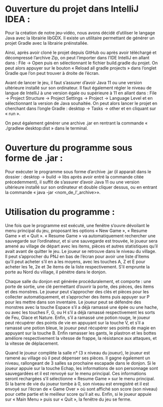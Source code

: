 # Ouverture du projet dans IntelliJ IDEA :

  Pour la création de notre jeu-vidéo, nous avons décidé d’utiliser le langage Java avec la librairie libGDX. Il existe un utilitaire permettant de générer un projet Gradle avec la librairie préinstallée.
  
  Ainsi, après avoir cloné le projet depuis GitHub ou après avoir téléchargé et décompressé l’archive Zip, on peut l’importer dans l’IDE IntelliJ en allant dans : File -> Open puis en sélectionnant le fichier build.gradle du projet. On peut alors appuyer sur le bouton « Reload all gradle projects » dans l’onglet Gradle que l’on peut trouver à droite de l’écran.
  
  Avant de lancer le jeu, il faut s’assurer d’avoir Java 11 ou une version ultérieure installé sur son ordinateur. Il faut également régler le niveau de langue de IntelliJ à une version égale ou supérieure à 11 en allant dans : File -> Project Structure -> Project Settings -> Project -> Language Level et en sélectionnant la version de Java souhaitée.  On peut alors lancer le projet en cherchant dans l’ongle Gradle : desktop -> Tasks -> other et en cliquant sur « run ». 
  
  On peut également générer une archive .jar en rentrant la commande « ./gradlew desktop:dist » dans le terminal.

# Ouverture du programme sous forme de .jar :

  Pour exécuter le programme sous forme d’archive .jar (il apparait dans le dossier : desktop -> build -> libs après avoir entré la commande citée précedemment), il suffit de s’assurer d’avoir Java 11 ou une version ultérieure installé sur son ordinateur et double cliquer dessus, ou en entrant la commande « java -jar <nom_de_l’_archive>».

# Utilisation du programme :

  Une fois que le programme est exécuté, une fenêtre s’ouvre dévoilant le menu principal du jeu, proposant les options « New Game », « Resume Game » et « Quit ». « Resume Game » va automatiquement rechercher une sauvegarde sur l’ordinateur, et si une sauvegarde est trouvée, le joueur sera amené au village de départ avec les items, pièces et autres statistiques qu’il avait avant de quitter le jeu. Le joueur se retrouve dans le niveau du village. Il peut s’approcher du PNJ en bas de l’écran pour avoir une liste d’items qu’il peut acheter s’il en a les moyens, avec les touches A, Z et E pour acheter les 1e, 2e et 3e items de la liste respectivement. S’il emprunte la porte au Nord du village, il pénètre dans le donjon.
 
  Chaque salle du donjon est générée procéduralement, et comporte : une porte de sortie, une clé permettant d’ouvrir la porte, des pièces, des items et des monstres. Le joueur peut s’approcher des clés et pièces pour les collecter automatiquement, et s’approcher des items puis appuyer sur P pour les mettre dans son inventaire. Le joueur peut se défendre des monstres avec la touche Espace s’il a déjà ramassé une épée ou une hache, ou avec les touches F, G, ou H s’il a déjà ramassé respectivement les sorts de Feu, Glace et Nature. Enfin, s’il a ramassé une potion rouge, le joueur peut récupérer des points de vie en appuyant sur la touche V, et s’il a ramassé une potion bleue, le joueur peut récupérer ses points de magie en appuyant sur la touche B. Enfin ramasser les gants, le plastron et les bottes améliore respectivement la vitesse de frappe, la résistance aux attaques, et la vitesse de déplacement.
  
  Quand le joueur complète la salle n° (3 x niveau du joueur), le joueur est ramené au village où il peut dépenser ses pièces. Il gagne également un niveau, rallongeant de 3 salles sa prochaine escapade dans le donjon. Si le joueur appuie sur la touche Echap, les informations de son personnage sont sauvegardées et il est renvoyé sur le menu principal. Ces informations seront rechargées s’il sélectionne « Resume Game » sur le menu principal. Si la barre de vie du joueur tombe à 0, son niveau est enregistré et il est envoyé sur l’écran de « Game Over » où sont affiché son score (son niveau) pour cette partie et le meilleur score qu’il ait eu. Enfin, si le joueur appuie sur « Main Menu » puis sur « Quit », la fenêtre du jeu se ferme.

